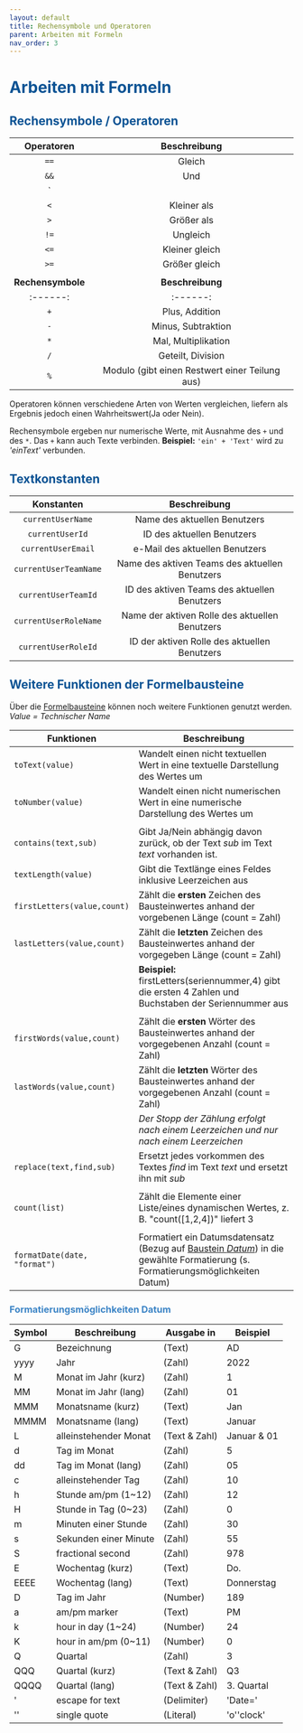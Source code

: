 ```yaml
---
layout: default
title: Rechensymbole und Operatoren
parent: Arbeiten mit Formeln
nav_order: 3
---
```


# <span style="color:#0b5394">**Arbeiten mit Formeln**</span>
## <span style="color:#0b5394">Rechensymbole / Operatoren</span>


| Operatoren                            | Beschreibung
|:------:                               |:------:
| `==`                                  |Gleich
| `&&`                                  |Und
| `||`                                  |Oder
| `<`                                   |Kleiner als
| `>`                                   |Größer als
| `!=`                                  |Ungleich
| `<=`                                  |Kleiner gleich
| `>=`                                  |Größer gleich
| 	                                    |
| **Rechensymbole**                     | **Beschreibung**
|:------:                               |:------:
| `+`                                   |Plus, Addition
| `-`                                   |Minus, Subtraktion
| `*`                                   |Mal, Multiplikation
| `/`                                   |Geteilt, Division
| `%`                                   |Modulo (gibt einen Restwert einer Teilung aus)

Operatoren können verschiedene Arten von Werten vergleichen, liefern als Ergebnis jedoch einen Wahrheitswert(Ja oder Nein).

Rechensymbole ergeben nur numerische Werte, mit Ausnahme des `+` und des `*`. Das `+` kann auch Texte verbinden. 
**Beispiel:** `'ein' + 'Text'` wird zu *'einText'* verbunden.

## <span style="color:#0b5394">Textkonstanten</span>

| Konstanten                            | Beschreibung
|:------:                               |:------:
| `currentUserName`                     | Name des aktuellen Benutzers
| `currentUserId`                       | ID des aktuellen Benutzers
| `currentUserEmail`                    | e-Mail des aktuellen Benutzers 
| `currentUserTeamName`                 | Name des aktiven Teams des aktuellen Benutzers
| `currentUserTeamId`                   | ID des aktiven Teams des aktuellen Benutzers
| `currentUserRoleName`                 | Name der aktiven Rolle des aktuellen Benutzers
| `currentUserRoleId`                   | ID der aktiven Rolle des aktuellen Benutzers

## <span style="color:#0b5394">Weitere Funktionen der Formelbausteine</span>

Über die
[Formelbausteine](/docs/formulary/formulary.html#formelbausteine)
können noch weitere Funktionen genutzt werden.  
*Value = Technischer Name*  

| Funktionen                                | Beschreibung
| ------                                    | ------
| `toText(value)`                           | Wandelt einen nicht textuellen Wert in eine textuelle Darstellung des Wertes um
| `toNumber(value)`                         | Wandelt einen nicht numerischen Wert in eine numerische Darstellung des Wertes um 
|                                           |
| `contains(text,sub)`                      | Gibt Ja/Nein abhängig davon zurück, ob der Text *sub* im Text *text* vorhanden ist.
| `textLength(value)`                       | Gibt die Textlänge eines Feldes inklusive Leerzeichen aus
| `firstLetters(value,count)`               | Zählt die **ersten** Zeichen des Bausteinwertes anhand der vorgebenen Länge (count = Zahl)
| `lastLetters(value,count)`                | Zählt die **letzten** Zeichen des Bausteinwertes anhand der vorgegeben Länge (count = Zahl)
|                                           | **Beispiel:** firstLetters(seriennummer,4) gibt die ersten 4 Zahlen und Buchstaben der Seriennummer aus
|                                           |
| `firstWords(value,count)`                 | Zählt die **ersten** Wörter des Bausteinwertes anhand der vorgegebenen Anzahl (count = Zahl)
| `lastWords(value,count)`                  | Zählt die **letzten** Wörter des Bausteinwertes anhand der vorgegebenen Anzahl (count = Zahl)
|                                           | *Der Stopp der Zählung erfolgt nach einem Leerzeichen und nur nach einem Leerzeichen*
| `replace(text,find,sub)`                  | Ersetzt jedes vorkommen des Textes *find* im Text *text* und ersetzt ihn mit *sub*
|                                           |
| `count(list)`                             | Zählt die Elemente einer Liste/eines dynamischen Wertes, z. B. "count([1,2,4])" liefert 3
|                                           |
| `formatDate(date, "format")`              | Formatiert ein Datumsdatensatz (Bezug auf [Baustein *Datum*](/docs/record-spec-settings/grand-childs-form/date.html)) in die gewählte Formatierung (s. Formatierungsmöglichkeiten Datum)

### <span style="color:#3d85c6">Formatierungsmöglichkeiten Datum</span>

|Symbol   |Beschreibung           |Ausgabe in         |Beispiel|
|------   |-------                |------------       |-------|
|G        |Bezeichnung            |(Text)             |AD|
|yyyy     |Jahr                   |(Zahl)             |2022|
|M        |Monat im Jahr (kurz)   |(Zahl)             |1|
|MM       |Monat im Jahr (lang)   |(Zahl)             |01|
|MMM      |Monatsname (kurz)      |(Text)             |Jan|
|MMMM     |Monatsname (lang)      |(Text)             |Januar|
|L        |alleinstehender Monat  |(Text & Zahl)      |Januar & 01|
|d        |Tag im Monat           |(Zahl)             |5|
|dd       |Tag im Monat (lang)    |(Zahl)             |05|
|c        |alleinstehender Tag    |(Zahl)             |10|
|h        |Stunde am/pm (1~12)    |(Zahl)             |12|
|H        |Stunde in Tag (0~23)   |(Zahl)             |0|
|m        |Minuten einer Stunde   |(Zahl)             |30|
|s        |Sekunden einer Minute  |(Zahl)             |55|
|S        |fractional second      |(Zahl)             |978|
|E        |Wochentag (kurz)       |(Text)             |Do.|
|EEEE     |Wochentag (lang)       |(Text)             |Donnerstag|
|D        |Tag im Jahr            |(Number)           |189|
|a        |am/pm marker           |(Text)             |PM|
|k        |hour in day (1~24)     |(Number)           |24|
|K        |hour in am/pm (0~11)   |(Number)           |0|
|Q        |Quartal                |(Zahl)             |3|
|QQQ      |Quartal (kurz)         |(Text & Zahl)      |Q3|
|QQQQ     |Quartal (lang)         |(Text & Zahl)      |3. Quartal|
|'        |escape for text        |(Delimiter)        |'Date='|
|''       |single quote           |(Literal)          |'o''clock'|